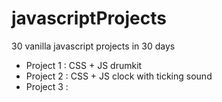 # javascriptProjects
30 vanilla javascript projects in 30 days<br/>
<ul>
  <li>Project 1 : CSS + JS drumkit</li>
  <li>Project 2 : CSS + JS clock with ticking sound</li>
  <li>Project 3 :</li>
</ul>



